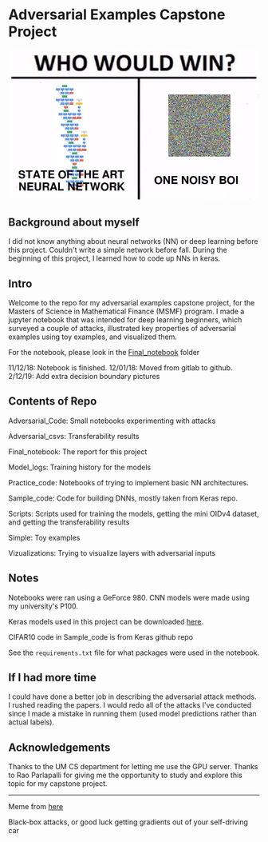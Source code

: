 # Adversarial Examples Capstone Project

![](meme.jpg)

## Background about myself

I did not know anything about neural networks (NN) or deep learning before this project. Couldn't write a simple network before fall. During the beginning of this project, I learned how to code up NNs in keras.

## Intro

Welcome to the repo for my adversarial examples capstone project, for the Masters of Science in Mathematical Finance (MSMF) program. I made a jupyter notebook that was intended for deep learning beginners, which surveyed a couple of attacks, illustrated key properties of adversarial examples using toy examples, and visualized them.

For the notebook, please look in the [Final_notebook](https://github.com/calvinyong/adversarial_examples_capproj/blob/master/Final_notebook/Adversarial_Examples.ipynb) folder

11/12/18: Notebook is finished.
12/01/18: Moved from gitlab to github.
2/12/19: Add extra decision boundary pictures

## Contents of Repo

Adversarial_Code: Small notebooks experimenting with attacks

Adversarial_csvs: Transferability results

Final_notebook: The report for this project

Model_logs: Training history for the models

Practice_code: Notebooks of trying to implement basic NN architectures.

Sample_code: Code for building DNNs, mostly taken from Keras repo.

Scripts: Scripts used for training the models, getting the mini OIDv4 dataset, and getting the transferability results

Simple: Toy examples

Vizualizations: Trying to visualize layers with adversarial inputs

## Notes

Notebooks were ran using a GeForce 980. CNN models were made using my university's P100.

Keras models used in this project can be downloaded [here](https://drive.google.com/file/d/1xceMmw7CKhJ9mw8SkIbgCLNhH3JsdO-r/view?usp=sharing).

CIFAR10 code in Sample_code is from Keras github repo

See the `requirements.txt` file for what packages were used in the notebook.

## If I had more time

I could have done a better job in describing the adversarial attack methods. I rushed reading the papers. I would redo all of the attacks I've conducted since I made a mistake in running them (used model predictions rather than actual labels).

## Acknowledgements

Thanks to the UM CS department for letting me use the GPU server. Thanks to Rao Parlapalli for giving me the opportunity to study and explore this topic for my capstone project.

---

Meme from [here](https://ml.berkeley.edu/blog/2018/01/10/adversarial-examples/)

Black-box attacks, or good luck getting gradients out of your self-driving car
